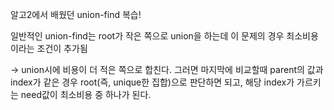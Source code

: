 알고2에서 배웠던 union-find 복습!

일반적인 union-find는 root가 작은 쪽으로 union을 하는데
이 문제의 경우 최소비용이라는 조건이 추가됨

-> union시에 비용이 더 적은 쪽으로 합친다. 그러면 마지막에 비교할때 parent의 값과 index가 같은 경우 root(즉, unique한 집합)으로 판단하면 되고, 해당 index가 가르키는 need값이 최소비용 중 하나가 된다.
